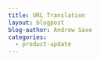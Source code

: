 ```yaml
---
title: URL Translation
layout: blogpost
blog-author: Andrew Saxe
categories:
  - product-update
---
```

